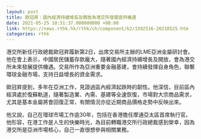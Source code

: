 ```yaml
---
layout: post
title: 歐冠昇：國內經濟持續增長及開放為港交所發展提供機遇
date: 2021-05-25 10:51:37.000000000 +08:00
link: https://news.rthk.hk/rthk/ch/component/k2/1592516-20210525.htm
categories: rthk
---
```


港交所新任行政總裁歐冠昇履新第2日，出席交易所主辦的LME亞洲金屬研討會。他在會上表示，中國居民儲蓄存款龐大，隨著國內經濟持續增長及開放，會為港交所未來發展提供機遇。交易所作為亞洲重要金融基建，會持續發揮自身角色，聯繫環球金融市場，支持日益增長的資金需求。

歐冠昇提到，多年在亞洲工作，見證過區內經濟起跌時的韌性。他深信，目前區內經濟處於復蘇軌道，隨著製造業、內需、基建等全速恢復，市場對大宗商品需求，尤其是基本金屬將會回復正常，有關情況亦從近期商品價格走勢中反映出來。

他又說，自己在環球市場工作逾30年，包括在香港擔任摩通亞太區首席執行官。他形容，在港工作是人生的快樂時光，為目前轉職港交所行政總裁感到榮幸，因為港交所是亞洲市場核心，自己一直很想參與相關業務。

